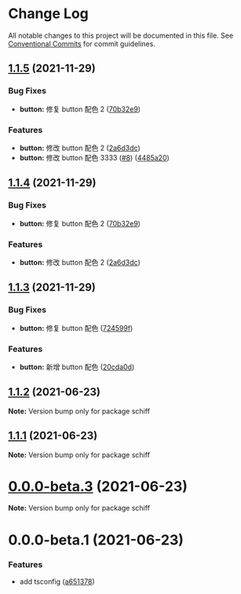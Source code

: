 # Change Log

All notable changes to this project will be documented in this file.
See [Conventional Commits](https://conventionalcommits.org) for commit guidelines.

## [1.1.5](https://github.com/aoilti/schiff/compare/v1.1.3...v1.1.5) (2021-11-29)

### Bug Fixes

- **button:** 修复 button 配色 2 ([70b32e9](https://github.com/aoilti/schiff/commit/70b32e9f6c9e2c87fe4f0fb03c8e07c2d5d4e69e))

### Features

- **button:** 修改 button 配色 2 ([2a6d3dc](https://github.com/aoilti/schiff/commit/2a6d3dc807a43b398cebae4dcdae6f9d0364bcca))
- **button:** 修改 button 配色 3333 ([#8](https://github.com/aoilti/schiff/issues/8)) ([4485a20](https://github.com/aoilti/schiff/commit/4485a2016d2749326bd363936b9bc6cdc3845729))

## [1.1.4](https://github.com/aoilti/schiff/compare/v1.1.3...v1.1.4) (2021-11-29)

### Bug Fixes

- **button:** 修复 button 配色 2 ([70b32e9](https://github.com/aoilti/schiff/commit/70b32e9f6c9e2c87fe4f0fb03c8e07c2d5d4e69e))

### Features

- **button:** 修改 button 配色 2 ([2a6d3dc](https://github.com/aoilti/schiff/commit/2a6d3dc807a43b398cebae4dcdae6f9d0364bcca))

## [1.1.3](https://github.com/aoilti/schiff/compare/v1.1.2...v1.1.3) (2021-11-29)

### Bug Fixes

- **button:** 修复 button 配色 ([724599f](https://github.com/aoilti/schiff/commit/724599fa7624c41c9ce5e66dec1b1f1f69027e28))

### Features

- **button:** 新增 button 配色 ([20cda0d](https://github.com/aoilti/schiff/commit/20cda0d8db018c3eaba4b0547e402df74d75e2e1))

## [1.1.2](https://github.com/aoilti/schiff/compare/v1.1.1...v1.1.2) (2021-06-23)

**Note:** Version bump only for package schiff

## [1.1.1](https://github.com/aoilti/schiff/compare/v0.0.0-beta.3...v1.1.1) (2021-06-23)

**Note:** Version bump only for package schiff

# [0.0.0-beta.3](https://github.com/aoilti/schiff/compare/v0.0.0-beta.1...v0.0.0-beta.3) (2021-06-23)

**Note:** Version bump only for package schiff

# 0.0.0-beta.1 (2021-06-23)

### Features

- add tsconfig ([a651378](https://github.com/aoilti/schiff/commit/a651378053cbf803b1d83ee8ee010506d6372e8d))
